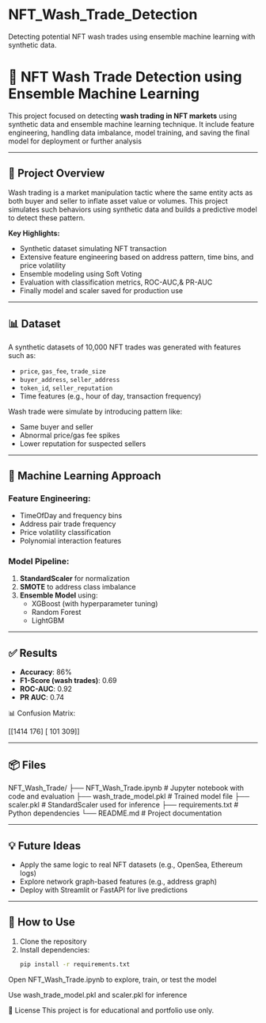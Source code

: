 # NFT_Wash_Trade_Detection
Detecting potential NFT wash trades using ensemble machine learning with synthetic data.
# 🧠 NFT Wash Trade Detection using Ensemble Machine Learning

This project focused on detecting **wash trading in NFT markets** using synthetic data and ensemble machine learning technique. It include feature engineering, handling data imbalance, model training, and saving the final model for deployment or further analysis

---

## 🚀 Project Overview

Wash trading is a market manipulation tactic where the same entity acts as both buyer and seller to inflate asset value or volumes. This project simulates such behaviors using synthetic data and builds a predictive model to detect these pattern.

**Key Highlights:**
- Synthetic dataset simulating NFT transaction
- Extensive feature engineering based on address pattern, time bins, and price volatility
- Ensemble modeling using Soft Voting
- Evaluation with classification metrics, ROC-AUC,& PR-AUC
- Finally model and scaler saved for production use

---

## 📊 Dataset

A synthetic datasets of 10,000 NFT trades was generated with features such as:
- `price`, `gas_fee`, `trade_size`
- `buyer_address`, `seller_address`
- `token_id`, `seller_reputation`
- Time features (e.g., hour of day, transaction frequency)

Wash trade were simulate by introducing pattern like:
- Same buyer and seller
- Abnormal price/gas fee spikes
- Lower reputation for suspected sellers

---

## 🧠 Machine Learning Approach

### Feature Engineering:
- TimeOfDay and frequency bins
- Address pair trade frequency
- Price volatility classification
- Polynomial interaction features

### Model Pipeline:
1. **StandardScaler** for normalization
2. **SMOTE** to address class imbalance
3. **Ensemble Model** using:
    - XGBoost (with hyperparameter tuning)
    - Random Forest
    - LightGBM

---

## ✅ Results

- **Accuracy**: 86%
- **F1-Score (wash trades)**: 0.69
- **ROC-AUC**: 0.92
- **PR AUC**: 0.74

📊 Confusion Matrix:

[[1414 176]
[ 101 309]]

---

## 📦 Files

NFT_Wash_Trade/
├── NFT_Wash_Trade.ipynb # Jupyter notebook with code and evaluation
├── wash_trade_model.pkl # Trained model file
├── scaler.pkl # StandardScaler used for inference
├── requirements.txt # Python dependencies
└── README.md # Project documentation


---

## 💡 Future Ideas

- Apply the same logic to real NFT datasets (e.g., OpenSea, Ethereum logs)
- Explore network graph-based features (e.g., address graph)
- Deploy with Streamlit or FastAPI for live predictions

---

## 📌 How to Use

1. Clone the repository
2. Install dependencies:
   ```bash
   pip install -r requirements.txt

Open NFT_Wash_Trade.ipynb to explore, train, or test the model

Use wash_trade_model.pkl and scaler.pkl for inference

📜 License
This project is for educational and portfolio use only.



